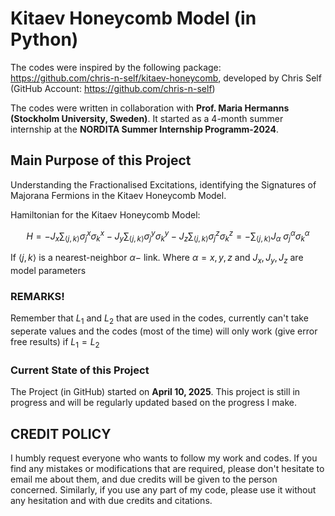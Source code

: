 # Kitaev Honeycomb Model (in Python)

The codes were inspired by the following package: https://github.com/chris-n-self/kitaev-honeycomb, developed by Chris Self (GitHub Account: https://github.com/chris-n-self)

The codes were written in collaboration with **Prof. Maria Hermanns (Stockholm University, Sweden)**. It started as a 4-month summer internship at the **NORDITA Summer 
Internship Programm-2024**.

## Main Purpose of this Project
Understanding the Fractionalised Excitations, identifying the Signatures of Majorana Fermions in the Kitaev Honeycomb Model. 

Hamiltonian for the Kitaev Honeycomb Model:

$$ H  = -J_x \sum_{\langle j,k\rangle}\sigma_j^x\sigma_k^x -J_y \sum_{\langle j,k\rangle}\sigma_j^y\sigma_k^y -J_z \sum_{\langle j,k\rangle}\sigma_j^z\sigma_k^z = -\sum_{\langle j,k\rangle} J_{\alpha} \ \sigma_j^{\alpha}\sigma_k^{\alpha} $$

If $\langle j,k\rangle$ is a nearest-neighbor $\alpha-$ link. Where $\alpha = x,y,z$ and $J_x,J_y,J_z$ are model parameters


### REMARKS!
Remember that $L_1$ and $L_2$ that are used in the codes, currently can't take seperate values and the codes (most of the time) will only work (give error free results) if $L_1=L_2$

### Current State of this Project
The Project (in GitHub) started on **April 10, 2025**. This project is still in progress and will be regularly updated based on the progress I make.

## CREDIT POLICY
I humbly request everyone who wants to follow my work and codes. If you find any mistakes or modifications that are required, please don't hesitate to email me about them, and due credits will be given
to the person concerned. Similarly, if you use any part of my code, please use it without any hesitation and with due credits and citations.

